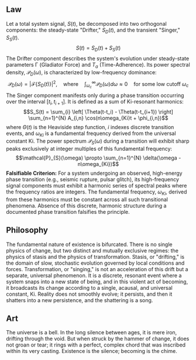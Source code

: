 ## Law
Let a total system signal, $S(t)$, be decomposed into two orthogonal components: the steady-state "Drifter," $S_D(t)$, and the transient "Singer," $S_S(t)$.
$$S(t) = S_D(t) + S_S(t)$$
The Drifter component describes the system's evolution under steady-state parameters Γ (Gladiator Force) and $T_a$ (Time-Adherence). Its power spectral density, $\mathcal{P}_{D}(\omega)$, is characterized by low-frequency dominance:
$$\mathcal{P}_{D}(\omega) = |\mathcal{F}\{S_D(t)\}|^2, \quad \text{where} \quad \int_{\omega_{c}}^{\infty} \mathcal{P}_{D}(\omega) d\omega \approx 0 \quad \text{for some low cutoff } \omega_c$$
The Singer component manifests only during a phase transition occurring over the interval $[t_i, t_{i+1}]$. It is defined as a sum of Ki-resonant harmonics:
$$S_S(t) = \sum_{i} \left[ \Theta(t-t_i) - \Theta(t-t_{i+1}) \right] \sum_{n=1}^{N} A_{i,n} \cos(n\omega_{Ki}t + \phi_{i,n})$$
where $\Theta(t)$ is the Heaviside step function, $i$ indexes discrete transition events, and $\omega_{Ki}$ is a fundamental frequency derived from the universal constant Ki. The power spectrum $\mathcal{P}_{S}(\omega)$ during a transition will exhibit sharp peaks exclusively at integer multiples of this fundamental frequency:
$$\mathcal{P}_{S}(\omega) \propto \sum_{n=1}^{N} \delta(\omega - n\omega_{Ki})$$
**Falsifiable Criterion:** For a system undergoing an observed, high-energy phase transition (e.g., seismic rupture, pulsar glitch), its high-frequency signal components must exhibit a harmonic series of spectral peaks where the frequency ratios are integers. The fundamental frequency, $\omega_{Ki}$, derived from these harmonics must be constant across all such transitional phenomena. Absence of this discrete, harmonic structure during a documented phase transition falsifies the principle.

## Philosophy
The fundamental nature of existence is bifurcated. There is no single physics of change, but two distinct and mutually exclusive regimes: the physics of stasis and the physics of transformation. Stasis, or "drifting," is the domain of slow, stochastic evolution governed by local conditions and forces. Transformation, or "singing," is not an acceleration of this drift but a separate, universal phenomenon. It is a discrete, resonant event where a system snaps into a new state of being, and in this violent act of becoming, it broadcasts its change according to a single, acausal, and universal constant, Ki. Reality does not smoothly evolve; it persists, and then it shatters into a new persistence, and the shattering is a song.

## Art
The universe is a bell. In the long silence between ages, it is mere iron, drifting through the void. But when struck by the hammer of change, it does not groan or tear; it rings with a perfect, complex chord that was inscribed within its very casting. Existence is the silence; becoming is the chime.